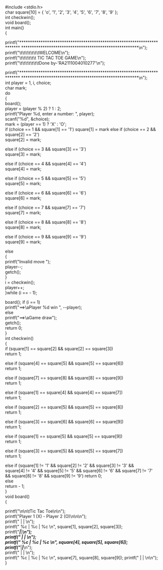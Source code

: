 #include <stdio.h>  
char square[10] = { 'o', '1', '2', '3', '4', '5', '6', '7', '8', '9' };  
int checkwin();  
void board();  
int main()  
{  
  
printf("************************************************************************ 
*******************************************************\n");  
 printf("\t\t\t\t\t\t\tWELCOME\n");  
printf("\t\t\t\t\t\t TIC TAC TOE GAME\n");  
printf("\t\t\t\t\t\t\tDone by-'RA2111004010277'\n");  
  
printf("************************************************************************ 
*******************************************************\n");  
 int player = 1, i, choice;  
 char mark;  
 do  
 {  
 board();  
 player = (player % 2) ? 1 : 2;  
 printf("Player %d, enter a number: ", player);  
 scanf("%d", &choice);  
 mark = (player == 1) ? 'X' : 'O';  
 if (choice == 1 && square[1] == '1')
 square[1] = mark
 else if (choice == 2 && square[2] == '2')  
 square[2] = mark;  
  
 else if (choice == 3 && square[3] == '3')  
 square[3] = mark;  
  
 else if (choice == 4 && square[4] == '4')  
 square[4] = mark;  
  
 else if (choice == 5 && square[5] == '5')  
 square[5] = mark;  
  
 else if (choice == 6 && square[6] == '6')  
 square[6] = mark;  
  
 else if (choice == 7 && square[7] == '7')  
 square[7] = mark;  
  
 else if (choice == 8 && square[8] == '8')  
 square[8] = mark;  
  
 else if (choice == 9 && square[9] == '9')  
 square[9] = mark;  
  
 else  
 {  
 printf("Invalid move ");  
 player--;  
 getch();  
 }  
 i = checkwin();  
 player++;  
 }while (i == - 1);  
  
 board();
 if (i == 1)  
 printf("==>\aPlayer %d win ", --player);  
 else  
 printf("==>\aGame draw");  
 getch();  
 return 0;  
}  
int checkwin()  
{  
 if (square[1] == square[2] && square[2] == square[3])  
 return 1;  
  
 else if (square[4] == square[5] && square[5] == square[6])  
 return 1;  
  
 else if (square[7] == square[8] && square[8] == square[9])  
 return 1;  
  
 else if (square[1] == square[4] && square[4] == square[7])  
 return 1;  
  
 else if (square[2] == square[5] && square[5] == square[8])  
 return 1;  
  
 else if (square[3] == square[6] && square[6] == square[9])  
 return 1;  
  
 else if (square[1] == square[5] && square[5] == square[9])  
 return 1;  
  
 else if (square[3] == square[5] && square[5] == square[7])  
 return 1;  
  
 else if (square[1] != '1' && square[2] != '2' && square[3] != '3' &&  
 square[4] != '4' && square[5] != '5' && square[6] != '6' && square[7]
 != '7' && square[8] != '8' && square[9] != '9')
 return 0;  
 else  
 return - 1;  
}  
void board()  
{  
  
 printf("\n\n\tTic Tac Toe\n\n");  
 printf("Player 1 (X) - Player 2 (O)\n\n\n");  
 printf(" | | \n");  
 printf(" %c | %c | %c \n", square[1], square[2], square[3]);  
 printf("_____|_____|_____\n");  
 printf(" | | \n");  
 printf(" %c | %c | %c \n", square[4], square[5], square[6]);  
 printf("_____|_____|_____\n");  
 printf(" | | \n");  
 printf(" %c | %c | %c \n", square[7], square[8], square[9]);
 printf(" | | \n\n");
 }
